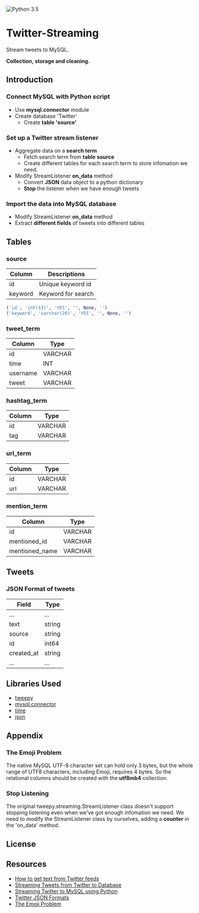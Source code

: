 ![Python 3.5](https://img.shields.io/badge/python-3.5-blue.svg)

# Twitter-Streaming
Stream tweets to MySQL. 

**Collection, storage and cleaning.**

## Introduction
### **Connect MySQL with Python script**
* Use **mysql.connector** module
* Create database 'Twitter'
    * Create **table 'source'**

### **Set up a Twitter stream listener**
* Aggregate data on a **search term**
    * Fetch search term from **table source**
    * Create different tables for each search term to store infomation we need.
* Modify StreamListener **on_data** method
    * Convert **JSON** data object to a python dictionary
    * **Stop** the listener when we have enough tweets

### **Import the data into MySQL database**
* Modify StreamListener **on_data** method
* Extract **different fields** of tweets into different tables

## Tables
### source

| Column | Descriptions |
| -------|--------------|
| id     | Unique keyword id |
| keyword | Keyword for search |

```python
('id', 'int(13)', 'YES', '', None, '')
('keyword', 'varchar(20)', 'YES', '', None, '')
```
### tweet_term 
| Column   | Type    |	
| -------- |-------- |
| id       | VARCHAR |  
| time     | INT     |
| username | VARCHAR |
| tweet    | VARCHAR |
### hashtag_term
| Column   | Type    |
| -------- |-------- |
| id       | VARCHAR |
| tag      | VARCHAR |
### url_term
| Column   | Type    |
| -------- |-------- |
| id       | VARCHAR |
| url      | VARCHAR |
### mention_term
| Column   | Type    |
| -------- |-------- |
| id       | VARCHAR |
| mentioned_id      | VARCHAR |
| mentioned_name 	| VARCHAR |

## Tweets
### JSON Format of tweets

| Field  |     Type     |
| -------|--------------|
| ...    | ... |
| text   | string |
| source | string |
| id     | int64  |
| created_at | string |
| ...    | ... |

## Libraries Used
* [tweepy](http://www.tweepy.org/)
* [mysql.connector](https://dev.mysql.com/downloads/connector/python/)
* [time](https://docs.python.org/3/library/time.html)
* [json](https://docs.python.org/3/library/json.html)

## Appendix
### The Emoji Problem 
The native MySQL UTF-8 character set can hold only 3 bytes, but the whole range of UTF8 characters, including Emoji, requires 4 bytes. So the relational columns should be created with the **utf8mb4** collection.
### Stop Listening
The original tweepy.streaming.StreamListener class doesn't support stopping listening even when we've got enough infomation we need. We need to modify the StreamListener class by ourselves, adding a **counter** in the 'on_data' method.

## License

## Resources
* [How to get text from Twitter feeds](http://www.tulane.edu/~howard/CompCultES/twitter.html)
* [Streaming Tweets from Twitter to Database](https://pythonprogramming.net/mysql-live-database-example-streaming-data/)
* [Streaming Twitter to MySQL using Python](http://miningthedetails.com/blog/python/TwitterStreamsPythonMySQL/)
* [Twitter JSON Formats](https://dev.twitter.com/overview/api/tweets)
* [The Emoji Problem](http://miningthedetails.com/blog/python/TwitterStreamsPythonMySQL/)
